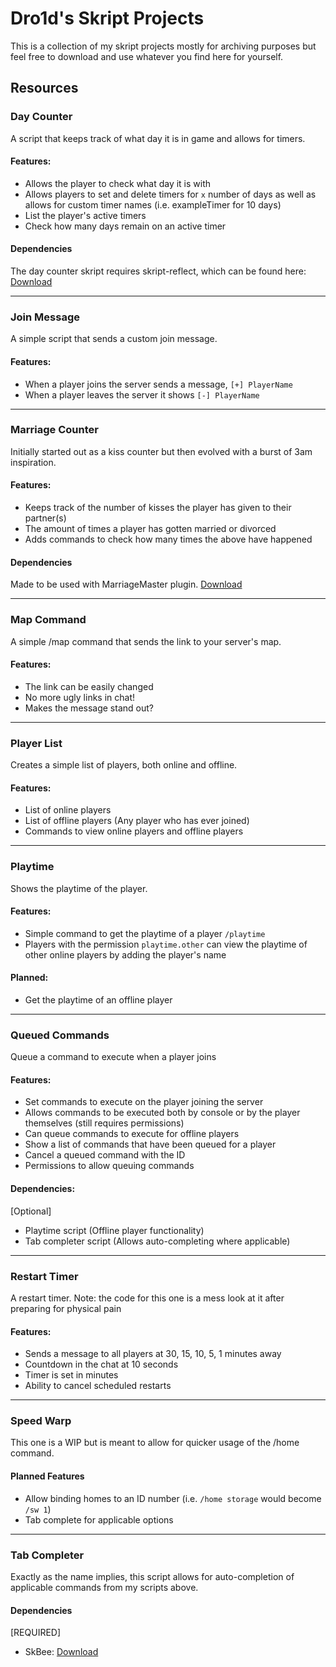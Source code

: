 # Dro1d's Skript Projects
This is a collection of my skript projects mostly for archiving purposes but feel free to download and use whatever you find here for yourself.

## Resources


### Day Counter

A script that keeps track of what day it is in game and allows for timers.
#### Features:
* Allows the player to check what day it is with
* Allows players to set and delete timers for `x` number of days as well as allows for custom timer names (i.e. exampleTimer for 10 days)
* List the player's active timers
* Check how many days remain on an active timer

#### Dependencies
The day counter skript requires skript-reflect, which can be found here: [Download](https://github.com/TPGamesNL/skript-reflect/releases)

---
### Join Message
A simple script that sends a custom join message.
#### Features:
* When a player joins the server sends a message, `[+] PlayerName`
* When a player leaves the server it shows `[-] PlayerName`

---
### Marriage Counter
Initially started out as a kiss counter but then evolved with a burst of 3am inspiration.
#### Features:
* Keeps track of the number of kisses the player has given to their partner(s)
* The amount of times a player has gotten married or divorced
* Adds commands to check how many times the above have happened

#### Dependencies
Made to be used with MarriageMaster plugin. [Download](https://github.com/GeorgH93/MarriageMaster/releases)

---
### Map Command
A simple /map command that sends the link to your server's map.
#### Features:
* The link can be easily changed
* No more ugly links in chat!
* Makes the message stand out?

---
### Player List
Creates a simple list of players, both online and offline.
#### Features:
* List of online players
* List of offline players (Any player who has ever joined)
* Commands to view online players and offline players

---
### Playtime
Shows the playtime of the player.
#### Features:
* Simple command to get the playtime of a player `/playtime`
* Players with the permission `playtime.other` can view the playtime of other online players by adding the player's name
#### Planned:
* Get the playtime of an offline player

---
### Queued Commands
Queue a command to execute when a player joins
#### Features:
* Set commands to execute on the player joining the server
* Allows commands to be executed both by console or by the player themselves (still requires permissions)
* Can queue commands to execute for offline players
* Show a list of commands that have been queued for a player
* Cancel a queued command with the ID
* Permissions to allow queuing commands
#### Dependencies:
[Optional]
* Playtime script (Offline player functionality)
* Tab completer script (Allows auto-completing where applicable)

---
### Restart Timer
A restart timer.
Note: the code for this one is a mess look at it after preparing for physical pain
#### Features:
* Sends a message to all players at 30, 15, 10, 5, 1 minutes away
* Countdown in the chat at 10 seconds
* Timer is set in minutes
* Ability to cancel scheduled restarts

---
### Speed Warp
This one is a WIP but is meant to allow for quicker usage of the /home command.
#### Planned Features
* Allow binding homes to an ID number (i.e. `/home storage` would become `/sw 1`)
* Tab complete for applicable options

---
### Tab Completer
Exactly as the name implies, this script allows for auto-completion of applicable commands from my scripts above.

#### Dependencies
[REQUIRED]
* SkBee: [Download](https://github.com/ShaneBeee/SkBee/releases)
